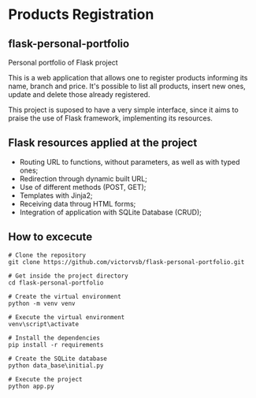# Products Registration
## flask-personal-portfolio
Personal portfolio of Flask project

This is a web application that allows one to register products informing its name, branch and price. It's possible to list all products, 
insert new ones, update and delete those already registered.

This project is suposed to have a very simple interface, since it aims to praise the use of Flask framework, implementing its resources.

## Flask resources applied at the project
- Routing URL to functions, without parameters, as well as with typed ones;
- Redirection through dynamic built URL;
- Use of different methods (POST, GET);
- Templates with Jinja2;
- Receiving data throug HTML forms;
- Integration of application with SQLite Database (CRUD);

## How to excecute
```
# Clone the repository
git clone https://github.com/victorvsb/flask-personal-portfolio.git

# Get inside the project directory
cd flask-personal-portfolio

# Create the virtual environment
python -m venv venv

# Execute the virtual environment
venv\script\activate

# Install the dependencies
pip install -r requirements

# Create the SQLite database
python data_base\initial.py

# Execute the project
python app.py
```
